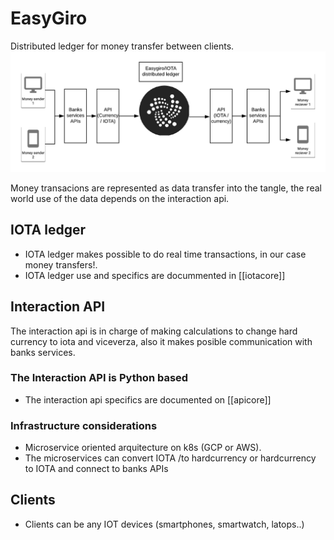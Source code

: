 # EasyGiro

Distributed ledger for money transfer between clients. 
<img src="./EasyGiro.png">


Money transacions are represented as data transfer into the tangle,
the real world use of the data depends on the interaction api. 

## IOTA ledger

* IOTA ledger makes possible to do real time transactions, 
in our case money transfers!.  
* IOTA ledger use and specifics are docummented in [[iotacore]]

## Interaction API

The interaction api is in charge of making calculations to change hard currency to 
iota and viceverza, also it makes posible communication with banks services.  

### The Interaction API is Python based

* The interaction api specifics are documented on [[apicore]]

### Infrastructure considerations 

* Microservice oriented arquitecture on k8s (GCP or AWS).
* The microservices can convert IOTA /to hardcurrency or hardcurrency to IOTA 
and connect to banks APIs


## Clients
* Clients can be any IOT devices (smartphones, smartwatch, latops..)  

